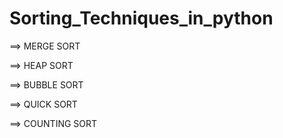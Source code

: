 # Sorting_Techniques_in_python


==>  MERGE SORT

==>  HEAP SORT

==>  BUBBLE SORT

==>  QUICK SORT

==>  COUNTING SORT
